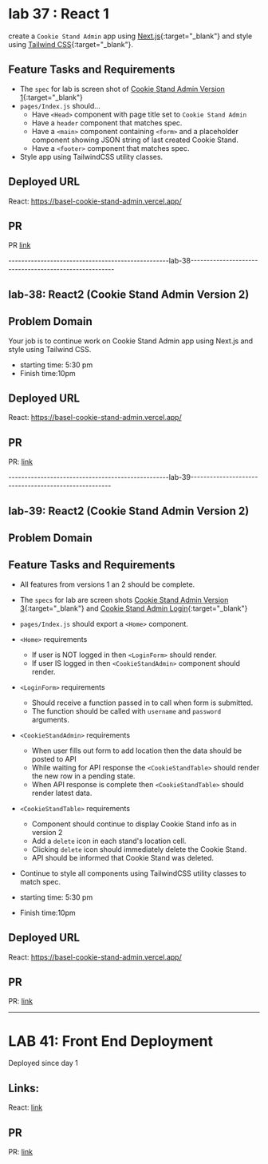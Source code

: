 # lab 37 : React 1

create a `Cookie Stand Admin` app using [Next.js](https://nextjs.org/){:target="_blank"} and style using [Tailwind CSS](https://tailwindcss.com/){:target="_blank"}.

## Feature Tasks and Requirements

- The `spec` for lab is screen shot of [Cookie Stand Admin Version 1](./cookie-stand-admin-version-1.png){:target="_blank"}
- `pages/Index.js` should...
  - Have `<Head>` component with page title set to `Cookie Stand Admin`
  - Have a `header` component that matches spec.
  - Have a `<main>` component containing `<form>` and a placeholder component showing JSON string of last created Cookie Stand.
  - Have a `<footer>` component that matches spec.
- Style app using TailwindCSS utility classes.



## Deployed URL
 React: https://basel-cookie-stand-admin.vercel.app/

## PR 
PR [link](https://github.com/baselatalla/cookie-stand-admin/pull/1)



--------------------------------------------------lab-38------------------------------------------------------

## lab-38: React2 (Cookie Stand Admin Version 2)

## Problem Domain

Your job is to continue work on Cookie Stand Admin app using Next.js and style using Tailwind CSS.

- starting time: 5:30 pm
- Finish time:10pm
  
## Deployed URL

React: https://basel-cookie-stand-admin.vercel.app/

## PR

PR: [link](https://github.com/baselatalla/cookie-stand-admin/pull/2)



--------------------------------------------------lab-39-----------------------------------------------------

## lab-39: React2 (Cookie Stand Admin Version 2)

## Problem Domain

## Feature Tasks and Requirements

- All features from versions 1 an 2 should be complete.
- The `specs` for lab are screen shots [Cookie Stand Admin Version 3](./cookie-stand-admin-version-3.png){:target="_blank"} and [Cookie Stand Admin Login](./cookie-stand-admin-login.png){:target="_blank"}
- `pages/Index.js` should export a `<Home>` component.
- `<Home>` requirements
  - If user is NOT logged in then `<LoginForm>` should render.
  - If user IS logged in then `<CookieStandAdmin>` component should render.
- `<LoginForm>` requirements
  - Should receive a function passed in to call when form is submitted.
  - The function should be called with `username` and `password` arguments.
- `<CookieStandAdmin>` requirements
  - When user fills out form to add location then the data should be posted to API
  - While waiting for API response the `<CookieStandTable>` should render the new row in a pending state.
  - When API response is complete then `<CookieStandTable>` should render latest data.
- `<CookieStandTable>` requirements
  - Component should continue to display Cookie Stand info as in version 2
  - Add a `delete` icon in each stand's location cell.
  - Clicking `delete` icon should immediately delete the Cookie Stand.
  - API should be informed that Cookie Stand was deleted.
- Continue to style all components using TailwindCSS utility classes to match spec.



- starting time: 5:30 pm
- Finish time:10pm
  
## Deployed URL

React: https://basel-cookie-stand-admin.vercel.app/

## PR

PR: [link](https://github.com/baselatalla/cookie-stand-admin/pull/3)

------------------------------------------------------------------------------------------------------------

# LAB 41: Front End Deployment

Deployed since day 1

## Links:

React: [link](https://basel-cookie-stand-admin.vercel.app/)

## PR

PR: [link](https://github.com/baselatalla/cookie-stand-admin/pull/4)
